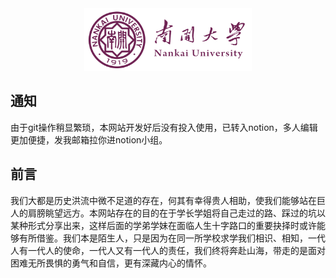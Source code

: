 <div align=center><img src="static/img/nku.png" height = "100"/>

<div align=left>

## 通知

由于git操作稍显繁琐，本网站开发好后没有投入使用，已转入notion，多人编辑更加便捷，发我邮箱拉你进notion小组。

## 前言

我们大都是历史洪流中微不足道的存在，何其有幸得贵人相助，使我们能够站在巨人的肩膀眺望远方。本网站存在的目的在于学长学姐将自己走过的路、踩过的坑以某种形式分享出来，这样后面的学弟学妹在面临人生十字路口的重要抉择时或许能够有所借鉴。我们本是陌生人，只是因为在同一所学校求学我们相识、相知，一代人有一代人的使命，一代人又有一代人的责任，我们终将奔赴山海，带走的是面对困难无所畏惧的勇气和自信，更有深藏内心的情怀。

